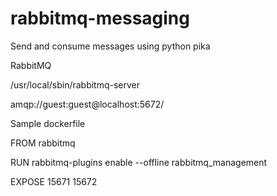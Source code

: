 # rabbitmq-messaging
Send and consume messages using python pika

RabbitMQ

/usr/local/sbin/rabbitmq-server

amqp://guest:guest@localhost:5672/

Sample dockerfile

FROM rabbitmq

RUN rabbitmq-plugins enable --offline rabbitmq_management

EXPOSE 15671 15672
